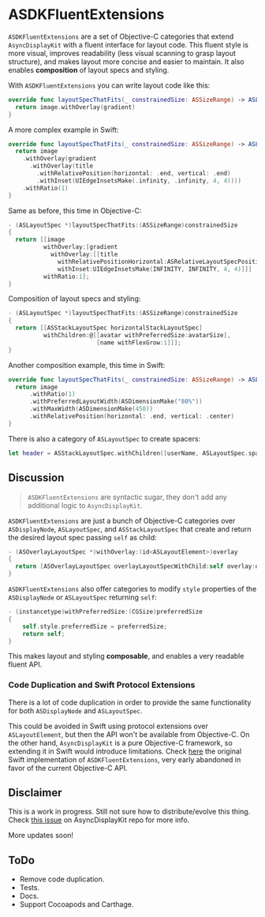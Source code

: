 # ASDKFluentExtensions

`ASDKFluentExtensions` are a set of Objective-C categories that extend `AsyncDisplayKit` with a fluent interface for layout code. This fluent style is more visual, improves readability (less visual scanning to grasp layout structure), and makes layout more concise and easier to maintain. It also enables **composition** of layout specs and styling.

With `ASDKFluentExtensions` you can write layout code like this:

```swift
override func layoutSpecThatFits(_ constrainedSize: ASSizeRange) -> ASLayoutSpec {
  return image.withOverlay(gradient)
}
```

A more complex example in Swift:

```swift
override func layoutSpecThatFits(_ constrainedSize: ASSizeRange) -> ASLayoutSpec {
  return image
    .withOverlay(gradient
      .withOverlay(title
        .withRelativePosition(horizontal: .end, vertical: .end)
        .withInset(UIEdgeInsetsMake(.infinity, .infinity, 4, 4))))
    .withRatio(1)
}
```

Same as before, this time in Objective-C:

```objective-c
- (ASLayoutSpec *)layoutSpecThatFits:(ASSizeRange)constrainedSize
{
  return [[image
          withOverlay:[gradient
            withOverlay:[[title
              withRelativePositionHorizontal:ASRelativeLayoutSpecPositionEnd vertical:ASRelativeLayoutSpecPositionEnd]
              withInset:UIEdgeInsetsMake(INFINITY, INFINITY, 4, 4)]]]
          withRatio:1];
}
```

Composition of layout specs and styling:

```objective-c
- (ASLayoutSpec *)layoutSpecThatFits:(ASSizeRange)constrainedSize
{
  return [[ASStackLayoutSpec horizontalStackLayoutSpec]
          withChildren:@[[avatar withPreferredSize:avatarSize],
                         [name withFlexGrow:1]]];
}
```

Another composition example, this time in Swift:

```swift
override func layoutSpecThatFits(_ constrainedSize: ASSizeRange) -> ASLayoutSpec {
  return image
      .withRatio(1)
      .withPreferredLayoutWidth(ASDimensionMake("80%"))
      .withMaxWidth(ASDimensionMake(450))
      .withRelativePosition(horizontal: .end, vertical: .center)
}
```

There is also a category of `ASLayoutSpec` to create spacers:

```swift
let header = ASStackLayoutSpec.withChildren([userName, ASLayoutSpec.spacer(), lastTimeOnline])
```

## Discussion

> `ASDKFluentExtensions` are syntactic sugar, they don't add any additional logic to `AsyncDisplayKit`.

`ASDKFluentExtensions` are just a bunch of Objective-C categories over `ASDisplayNode`, `ASLayoutSpec`, and `ASStackLayoutSpec` that create and return the desired layout spec passing `self` as child:

```objective-c
- (ASOverlayLayoutSpec *)withOverlay:(id<ASLayoutElement>)overlay
{
  return [ASOverlayLayoutSpec overlayLayoutSpecWithChild:self overlay:overlay];
}
```

`ASDKFluentExtensions` also offer categories to modify `style` properties of the `ASDisplayNode` or `ASLayoutSpec` returning `self`:

```objective-c
- (instancetype)withPreferredSize:(CGSize)preferredSize
{
    self.style.preferredSize = preferredSize;
    return self;
}
```

This makes layout and styling **composable**, and enables a very readable fluent API.


### Code Duplication and Swift Protocol Extensions

There is a lot of code duplication in order to provide the same functionality for both `ASDisplayNode` and `ASLayoutSpec`.

This could be avoided in Swift using protocol extensions over `ASLayoutElement`, but then the API won't be available from Objective-C. On the other hand, `AsyncDisplayKit` is a pure Objective-C framework, so extending it in Swift would introduce limitations. Check [here](https://gist.github.com/cesteban/e5d265989ed319c0f83bfda3bffdcf8c) the original Swift implementation of `ASDKFluentExtensions`, very early abandoned in favor of the current Objective-C API.


## Disclaimer

This is a work in progress. Still not sure how to distribute/evolve this thing. Check [this issue](https://github.com/facebook/AsyncDisplayKit/issues/3238) on AsyncDisplayKit repo for more info.

More updates soon!


## ToDo

- Remove code duplication.
- Tests.
- Docs.
- Support Cocoapods and Carthage.
